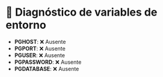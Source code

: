 # 🧪 Diagnóstico de variables de entorno

- **PGHOST**: ❌ Ausente
- **PGPORT**: ❌ Ausente
- **PGUSER**: ❌ Ausente
- **PGPASSWORD**: ❌ Ausente
- **PGDATABASE**: ❌ Ausente
